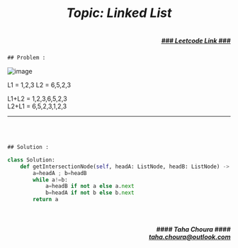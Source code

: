 <h1 align="center";"><em> Topic: Linked List</em></h1>
<h5 align="right"> <br/><a align="right" width="80" href="https://leetcode.com/problems/intersection-of-two-linked-lists/" target="_blank"><ins>### Leetcode Link ###</ins></a></h5>     
                                                                                                                                 
```diff
## Problem : 
```
![image](https://user-images.githubusercontent.com/11164303/169670362-a062a6b3-6494-45e9-896f-f3cb8ba82bf2.png)

<p>                                                                                                                                          
L1 = 1,2,3
L2 = 6,5,2,3

L1+L2 = 1,2,3,6,5,2,3                                                                                                                                         
L2+L1 = 6,5,2,3,1,2,3
</p>       
                                                                                                                                          
-------                    

<br/><br/>
                    
```diff
## Solution :
```                           
```python
class Solution:
    def getIntersectionNode(self, headA: ListNode, headB: ListNode) -> Optional[ListNode]:
        a=headA ; b=headB
        while a!=b:
            a=headB if not a else a.next
            b=headA if not b else b.next
        return a
```
<br/>            
<h5 align="right" margin-right:12px>#### Taha Choura ####<br/><a align="right" width="70" href="#">taha.choura@outlook.com</a></h5> 
             

